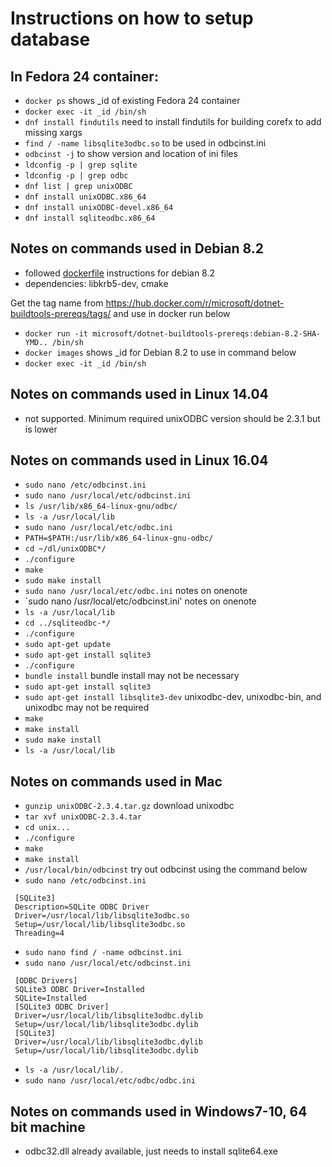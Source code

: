 ﻿# Instructions on how to setup database

## In Fedora 24 container:
- `docker ps` shows _id of existing Fedora 24 container
- `docker exec -it _id /bin/sh`
- `dnf install findutils` need to install findutils for building corefx to add missing xargs
- `find / -name libsqlite3odbc.so` to be used in odbcinst.ini
- `odbcinst -j` to show version and location of ini files
- `ldconfig -p | grep sqlite`
- `ldconfig -p | grep odbc`
- `dnf list | grep unixODBC`
- `dnf install unixODBC.x86_64`
- `dnf install unixODBC-devel.x86_64`
- `dnf install sqliteodbc.x86_64`

## Notes on commands used in Debian 8.2
- followed [dockerfile](https://devdiv.visualstudio.com/DevDiv/_git/DotNetCore?path=%2Fdockerfiles%2Fdebian%2F8.2%2FDockerfile&version=GBmaster) instructions for debian 8.2
- dependencies: libkrb5-dev, cmake

Get the tag name from https://hub.docker.com/r/microsoft/dotnet-buildtools-prereqs/tags/ and use in docker run below
- `docker run -it microsoft/dotnet-buildtools-prereqs:debian-8.2-SHA-YMD.. /bin/sh`
- `docker images` shows _id for Debian 8.2 to use in command below
- `docker exec -it _id /bin/sh`

## Notes on commands used in Linux 14.04
- not supported. Minimum required unixODBC version should be 2.3.1 but is lower

## Notes on commands used in Linux 16.04
- `sudo nano /etc/odbcinst.ini`
- `sudo nano /usr/local/etc/odbcinst.ini`
- `ls /usr/lib/x86_64-linux-gnu/odbc/`
- `ls -a /usr/local/lib`
- `sudo nano /usr/local/etc/odbc.ini`
- `PATH=$PATH:/usr/lib/x86_64-linux-gnu-odbc/`
- `cd ~/dl/unixODBC*/`
- `./configure`
- `make`
- `sudo make install`
- `sudo nano /usr/local/etc/odbc.ini` notes on onenote
- `sudo nano /usr/local/etc/odbcinst.ini' notes on onenote
- `ls -a /usr/local/lib`
- `cd ../sqliteodbc-*/`
- `./configure`
- `sudo apt-get update`
- `sudo apt-get install sqlite3`
- `./configure`
- `bundle install` bundle install may not be necessary
- `sudo apt-get install sqlite3`
- `sudo apt-get install libsqlite3-dev` unixodbc-dev, unixodbc-bin, and unixodbc may not be required
- `make`
- `make install`
- `sudo make install`
- `ls -a /usr/local/lib`

## Notes on commands used in Mac 
- `gunzip unixODBC-2.3.4.tar.gz` download unixodbc
- `tar xvf unixODBC-2.3.4.tar`
- `cd unix...`
- `./configure`
- `make`
- `make install`
- `/usr/local/bin/odbcinst` try out odbcinst using the command below
- `sudo nano /etc/odbcinst.ini`

```
 [SQLite3]
 Description=SQLite ODBC Driver
 Driver=/usr/local/lib/libsqlite3odbc.so
 Setup=/usr/local/lib/libsqlite3odbc.so
 Threading=4
```

- `sudo nano find / -name odbcinst.ini`
- `sudo nano /usr/local/etc/odbcinst.ini`

```
 [ODBC Drivers]
 SQLite3 ODBC Driver=Installed
 SQLite=Installed
 [SQLite3 ODBC Driver]
 Driver=/usr/local/lib/libsqlite3odbc.dylib
 Setup=/usr/local/lib/libsqlite3odbc.dylib
 [SQLite3]
 Driver=/usr/local/lib/libsqlite3odbc.dylib
 Setup=/usr/local/lib/libsqlite3odbc.dylib
```

- `ls -a /usr/local/lib/.`
- `sudo nano /usr/local/etc/odbc/odbc.ini`

## Notes on commands used in Windows7-10, 64 bit machine
- odbc32.dll already available, just needs to install sqlite64.exe

